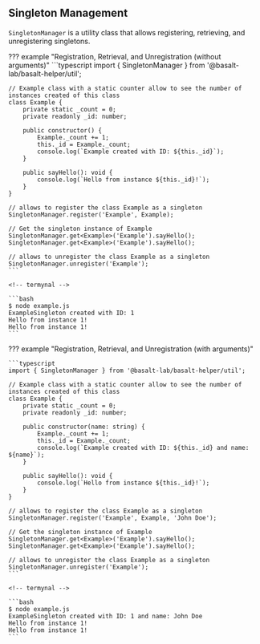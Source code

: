 ## **Singleton Management**

`SingletonManager` is a utility class that allows registering, retrieving, and unregistering singletons.

??? example "Registration, Retrieval, and Unregistration (without arguments)"
    ```typescript
    import { SingletonManager } from '@basalt-lab/basalt-helper/util';

    // Example class with a static counter allow to see the number of instances created of this class
    class Example {
        private static _count = 0;
        private readonly _id: number;
        
        public constructor() {
            Example._count += 1;
            this._id = Example._count;
            console.log(`Example created with ID: ${this._id}`);
        }

        public sayHello(): void {
            console.log(`Hello from instance ${this._id}!`);
        }
    }

    // allows to register the class Example as a singleton
    SingletonManager.register('Example', Example);

    // Get the singleton instance of Example
    SingletonManager.get<Example>('Example').sayHello();
    SingletonManager.get<Example>('Example').sayHello();

    // allows to unregister the class Example as a singleton
    SingletonManager.unregister('Example');
    ```

    <!-- termynal -->

    ```bash
    $ node example.js
    ExampleSingleton created with ID: 1
    Hello from instance 1!
    Hello from instance 1!
    ```

??? example "Registration, Retrieval, and Unregistration (with arguments)"

    ```typescript
    import { SingletonManager } from '@basalt-lab/basalt-helper/util';

    // Example class with a static counter allow to see the number of instances created of this class
    class Example {
        private static _count = 0;
        private readonly _id: number;
        
        public constructor(name: string) {
            Example._count += 1;
            this._id = Example._count;
            console.log(`Example created with ID: ${this._id} and name: ${name}`);
        }

        public sayHello(): void {
            console.log(`Hello from instance ${this._id}!`);
        }
    }

    // allows to register the class Example as a singleton
    SingletonManager.register('Example', Example, 'John Doe');

    // Get the singleton instance of Example
    SingletonManager.get<Example>('Example').sayHello();
    SingletonManager.get<Example>('Example').sayHello();

    // allows to unregister the class Example as a singleton
    SingletonManager.unregister('Example');
    ```

    <!-- termynal -->

    ```bash
    $ node example.js
    ExampleSingleton created with ID: 1 and name: John Doe
    Hello from instance 1!
    Hello from instance 1!
    ```

<script data-name="BMC-Widget"
    data-cfasync="false"
    src="https://cdnjs.buymeacoffee.com/1.0.0/widget.prod.min.js"
    data-id="necrelox"
    data-description="Support me on Buy me a coffee!"
    data-message="Thank you for your visit!"
    data-color="#5F7FFF"
    data-position="Right"
    data-x_margin="18"
    data-y_margin="22" />

